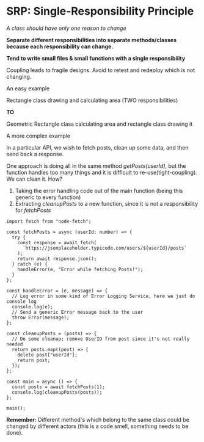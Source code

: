 # SRP: Single-Responsibility Principle

*A class should have only one reason to change*

**Separate different responsibilities into separate methods/classes because each responsibility can change.**

**Tend to write small files & small functions with a single responsibility**

Coupling leads to fragile designs. Avoid to retest and redeploy which is not changing.

An easy example

Rectangle class drawing and calculating area (TWO responsibilities)

**TO**

Geometric Rectangle class calculating area and rectangle class drawing it

A more complex example

In a particular API, we wish to fetch posts, clean up some data, and then send back a response.

One approach is doing all in the same method *getPosts(userId)*, but the function handles too many things and it is difficult to re-use(tight-coupling). We can clean it. How?

1. Taking the error handling code out of the main function (being this generic to every function)
2. Extracting *cleanupPosts* to a new function, since it is not a responsibility for *fetchPosts*

```tsx
import fetch from "node-fetch";

const fetchPosts = async (userId: number) => {
  try {
    const response = await fetch(
      `https://jsonplaceholder.typicode.com/users/${userId}/posts`
    );
    return await response.json();
  } catch (e) {
    handleError(e, "Error while fetching Posts!");
  }
};

const handleError = (e, message) => {
  // Log error in some kind of Error Logging Service, here we just do console log
  console.log(e);
  // Send a generic Error message back to the user
  throw Error(message);
};

const cleanupPosts = (posts) => {
  // Do some cleanup; remove UserID from post since it's not really needed
  return posts.map((post) => {
    delete post["userId"];
    return post;
  });
};

const main = async () => {
  const posts = await fetchPosts(1);
  console.log(cleanupPosts(posts));
};

main();
```

**Remember:** Different method's which belong to the same class could be changed by different actors (this is a code smell, something needs to be done).